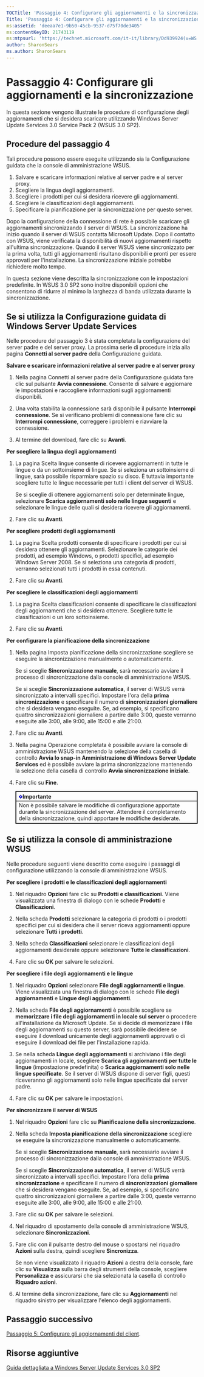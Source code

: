 ```yaml
---
TOCTitle: 'Passaggio 4: Configurare gli aggiornamenti e la sincronizzazione'
Title: 'Passaggio 4: Configurare gli aggiornamenti e la sincronizzazione'
ms:assetid: 'deeaa7e1-9b50-45cb-9537-d75f70de3405'
ms:contentKeyID: 21743119
ms:mtpsurl: 'https://technet.microsoft.com/it-it/library/Dd939924(v=WS.10)'
author: SharonSears
ms.author: SharonSears
---
```


Passaggio 4: Configurare gli aggiornamenti e la sincronizzazione
================================================================

In questa sezione vengono illustrate le procedure di configurazione degli aggiornamenti che si desidera scaricare utilizzando Windows Server Update Services 3.0 Service Pack 2 (WSUS 3.0 SP2).

Procedure del passaggio 4
-------------------------

Tali procedure possono essere eseguite utilizzando sia la Configurazione guidata che la console di amministrazione WSUS.

1.  Salvare e scaricare informazioni relative al server padre e al server proxy.
2.  Scegliere la lingua degli aggiornamenti.
3.  Scegliere i prodotti per cui si desidera ricevere gli aggiornamenti.
4.  Scegliere le classificazioni degli aggiornamenti.
5.  Specificare la pianificazione per la sincronizzazione per questo server.

Dopo la configurazione della connessione di rete è possibile scaricare gli aggiornamenti sincronizzando il server di WSUS. La sincronizzazione ha inizio quando il server di WSUS contatta Microsoft Update. Dopo il contatto con WSUS, viene verificata la disponibilità di nuovi aggiornamenti rispetto all'ultima sincronizzazione. Quando il server WSUS viene sincronizzato per la prima volta, tutti gli aggiornamenti risultano disponibili e pronti per essere approvati per l'installazione. La sincronizzazione iniziale potrebbe richiedere molto tempo.

In questa sezione viene descritta la sincronizzazione con le impostazioni predefinite. In WSUS 3.0 SP2 sono inoltre disponibili opzioni che consentono di ridurre al minimo la larghezza di banda utilizzata durante la sincronizzazione.

Se si utilizza la Configurazione guidata di Windows Server Update Services
--------------------------------------------------------------------------

Nelle procedure del passaggio 3 è stata completata la configurazione del server padre e del server proxy. La prossima serie di procedure inizia alla pagina **Connetti al server padre** della Configurazione guidata.

**Salvare e scaricare informazioni relative al server padre e al server proxy**
1.  Nella pagina Connetti al server padre della Configurazione guidata fare clic sul pulsante **Avvia connessione**. Consente di salvare e aggiornare le impostazioni e raccogliere informazioni sugli aggiornamenti disponibili.

2.  Una volta stabilita la connessione sarà disponibile il pulsante **Interrompi connessione**. Se si verificano problemi di connessione fare clic su **Interrompi connessione**, correggere i problemi e riavviare la connessione.

3.  Al termine del download, fare clic su **Avanti**.

**Per scegliere la lingua degli aggiornamenti**
1.  La pagina Scelta lingue consente di ricevere aggiornamenti in tutte le lingue o da un sottoinsieme di lingue. Se si seleziona un sottoinsieme di lingue, sarà possibile risparmiare spazio su disco. È tuttavia importante scegliere tutte le lingue necessarie per tutti i client del server di WSUS.

    Se si sceglie di ottenere aggiornamenti solo per determinate lingue, selezionare **Scarica aggiornamenti solo nelle lingue seguenti** e selezionare le lingue delle quali si desidera ricevere gli aggiornamenti.

2.  Fare clic su **Avanti**.

**Per scegliere prodotti degli aggiornamenti**
1.  La pagina Scelta prodotti consente di specificare i prodotti per cui si desidera ottenere gli aggiornamenti. Selezionare le categorie dei prodotti, ad esempio Windows, o prodotti specifici, ad esempio Windows Server 2008. Se si seleziona una categoria di prodotti, verranno selezionati tutti i prodotti in essa contenuti.

2.  Fare clic su **Avanti**.

**Per scegliere le classificazioni degli aggiornamenti**
1.  La pagina Scelta classificazioni consente di specificare le classificazioni degli aggiornamenti che si desidera ottenere. Scegliere tutte le classificazioni o un loro sottoinsieme.

2.  Fare clic su **Avanti**.

**Per configurare la pianificazione della sincronizzazione**
1.  Nella pagina Imposta pianificazione della sincronizzazione scegliere se eseguire la sincronizzazione manualmente o automaticamente.

    Se si sceglie **Sincronizzazione manuale**, sarà necessario avviare il processo di sincronizzazione dalla console di amministrazione WSUS.

    Se si sceglie **Sincronizzazione automatica**, il server di WSUS verrà sincronizzato a intervalli specifici. Impostare l'ora della **prima sincronizzazione** e specificare il numero di **sincronizzazioni giornaliere** che si desidera vengano eseguite. Se, ad esempio, si specificano quattro sincronizzazioni giornaliere a partire dalle 3:00, queste verranno eseguite alle 3:00, alle 9:00, alle 15:00 e alle 21:00.

2.  Fare clic su **Avanti**.

3.  Nella pagina Operazione completata è possibile avviare la console di amministrazione WSUS mantenendo la selezione della casella di controllo **Avvia lo snap-in Amministrazione di Windows Server Update Services** ed è possibile avviare la prima sincronizzazione mantenendo la selezione della casella di controllo **Avvia sincronizzazione iniziale**.

4.  Fare clic su **Fine**.

 
    <table style="border:1px solid black;">
    <colgroup>
    <col width="100%" />
    </colgroup>
    <thead>
    <tr class="header">
    <th style="border:1px solid black;" ><img src="/security-updates/images/Dd939924.Important(WS.10).gif" />Importante</th>
    </tr>
    </thead>
    <tbody>
    <tr class="odd">
    <td style="border:1px solid black;">Non è possibile salvare le modifiche di configurazione apportate durante la sincronizzazione del server. Attendere il completamento della sincronizzazione, quindi apportare le modifiche desiderate.
    </td>
    </tr>
    </tbody>
    </table>
 

Se si utilizza la console di amministrazione WSUS
-------------------------------------------------

Nelle procedure seguenti viene descritto come eseguire i passaggi di configurazione utilizzando la console di amministrazione WSUS.

**Per scegliere i prodotti e le classificazioni degli aggiornamenti**
1.  Nel riquadro **Opzioni** fare clic su **Prodotti e classificazioni**. Viene visualizzata una finestra di dialogo con le schede **Prodotti** e **Classificazioni**.

2.  Nella scheda **Prodotti** selezionare la categoria di prodotti o i prodotti specifici per cui si desidera che il server riceva aggiornamenti oppure selezionare **Tutti i prodotti**.

3.  Nella scheda **Classificazioni** selezionare le classificazioni degli aggiornamenti desiderate oppure selezionare **Tutte le classificazioni**.

4.  Fare clic su **OK** per salvare le selezioni.

**Per scegliere i file degli aggiornamenti e le lingue**
1.  Nel riquadro **Opzioni** selezionare **File degli aggiornamenti e lingue**. Viene visualizzata una finestra di dialogo con le schede **File degli aggiornamenti** e **Lingue degli aggiornamenti**.

2.  Nella scheda **File degli aggiornamenti** è possibile scegliere se **memorizzare i file degli aggiornamenti in locale sul server** o procedere all'installazione da Microsoft Update. Se si decide di memorizzare i file degli aggiornamenti su questo server, sarà possibile decidere se eseguire il download unicamente degli aggiornamenti approvati o di eseguire il download dei file per l'installazione rapida.

3.  Se nella scheda **Lingue degli aggiornamenti** si archiviano i file degli aggiornamenti in locale, scegliere **Scarica gli aggiornamenti per tutte le lingue** (impostazione predefinita) o **Scarica aggiornamenti solo nelle lingue specificate**. Se il server di WSUS dispone di server figli, questi riceveranno gli aggiornamenti solo nelle lingue specificate dal server padre.

4.  Fare clic su **OK** per salvare le impostazioni.

**Per sincronizzare il server di WSUS**
1.  Nel riquadro **Opzioni** fare clic su **Pianificazione della sincronizzazione**.

2.  Nella scheda **Imposta pianificazione della sincronizzazione** scegliere se eseguire la sincronizzazione manualmente o automaticamente.

    Se si sceglie **Sincronizzazione manuale**, sarà necessario avviare il processo di sincronizzazione dalla console di amministrazione WSUS.

    Se si sceglie **Sincronizzazione automatica**, il server di WSUS verrà sincronizzato a intervalli specifici. Impostare l'ora della **prima sincronizzazione** e specificare il numero di **sincronizzazioni giornaliere** che si desidera vengano eseguite. Se, ad esempio, si specificano quattro sincronizzazioni giornaliere a partire dalle 3:00, queste verranno eseguite alle 3:00, alle 9:00, alle 15:00 e alle 21:00.

3.  Fare clic su **OK** per salvare le selezioni.

4.  Nel riquadro di spostamento della console di amministrazione WSUS, selezionare **Sincronizzazioni**.

5.  Fare clic con il pulsante destro del mouse o spostarsi nel riquadro **Azioni** sulla destra, quindi scegliere **Sincronizza**.

    Se non viene visualizzato il riquadro **Azioni** a destra della console, fare clic su **Visualizza** sulla barra degli strumenti della console, scegliere **Personalizza** e assicurarsi che sia selezionata la casella di controllo **Riquadro azioni**.

6.  Al termine della sincronizzazione, fare clic su **Aggiornamenti** nel riquadro sinistro per visualizzare l'elenco degli aggiornamenti.

Passaggio successivo
--------------------

[Passaggio 5: Configurare gli aggiornamenti del client](https://technet.microsoft.com/5ae60ead-3e94-456c-a692-c0f193ea5d5a).

Risorse aggiuntive
------------------

[Guida dettagliata a Windows Server Update Services 3.0 SP2](https://technet.microsoft.com/4b504edc-93b3-45b0-a7e8-d0107f1a4442)
